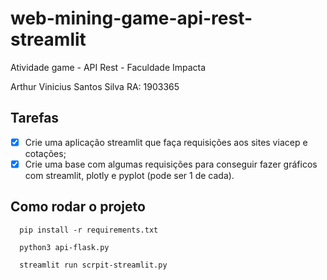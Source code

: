 # web-mining-game-api-rest-streamlit

Atividade game - API Rest - Faculdade Impacta

Arthur Vinicius Santos Silva RA: 1903365

## Tarefas

- [x] Crie uma aplicação streamlit que faça requisições aos sites viacep e cotações;
- [x] Crie uma base com algumas requisições para conseguir fazer gráficos com streamlit, plotly e pyplot (pode ser 1 de cada).

## Como rodar o projeto

```shell
  pip install -r requirements.txt
```

```shell
  python3 api-flask.py
```

```shell
  streamlit run scrpit-streamlit.py
```
